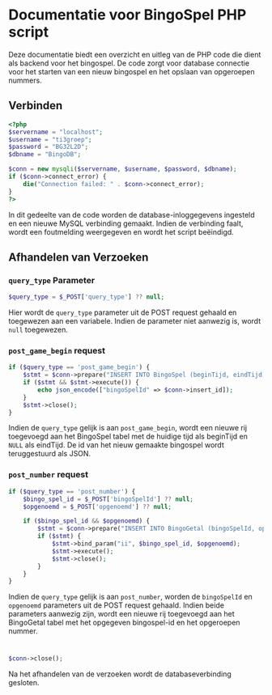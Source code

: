 # Documentatie voor BingoSpel PHP script

Deze documentatie biedt een overzicht en uitleg van de PHP code die dient als backend voor het bingospel. De code zorgt voor database connectie voor het starten van een nieuw bingospel en het opslaan van opgeroepen nummers.

## Verbinden

```php
<?php
$servername = "localhost";
$username = "ti3groep";
$password = "BG32L2D";
$dbname = "BingoDB";

$conn = new mysqli($servername, $username, $password, $dbname);
if ($conn->connect_error) {
    die("Connection failed: " . $conn->connect_error);
}
?>
```

In dit gedeelte van de code worden de database-inloggegevens ingesteld en een nieuwe MySQL verbinding gemaakt. Indien de verbinding faalt, wordt een foutmelding weergegeven en wordt het script beëindigd.

## Afhandelen van Verzoeken

### `query_type` Parameter

```php
$query_type = $_POST['query_type'] ?? null;
```

Hier wordt de `query_type` parameter uit de POST request gehaald en toegewezen aan een variabele. Indien de parameter niet aanwezig is, wordt `null` toegewezen.

### `post_game_begin` request

```php
if ($query_type == 'post_game_begin') {
    $stmt = $conn->prepare("INSERT INTO BingoSpel (beginTijd, eindTijd) VALUES (CURRENT_TIMESTAMP(), NULL)");
    if ($stmt && $stmt->execute()) {
        echo json_encode(["bingoSpelId" => $conn->insert_id]);
    }
    $stmt->close();
}
```

Indien de `query_type` gelijk is aan `post_game_begin`, wordt een nieuwe rij toegevoegd aan het BingoSpel tabel met de huidige tijd als beginTijd en `NULL` als eindTijd. De id van het nieuw gemaakte bingospel wordt teruggestuurd als JSON.

### `post_number` request

```php
if ($query_type == 'post_number') {
    $bingo_spel_id = $_POST['bingoSpelId'] ?? null;
    $opgenoemd = $_POST['opgenoemd'] ?? null;

    if ($bingo_spel_id && $opgenoemd) {
        $stmt = $conn->prepare("INSERT INTO BingoGetal (bingoSpelId, opgenoemd) VALUES (?, ?)");
        if ($stmt) {
            $stmt->bind_param("ii", $bingo_spel_id, $opgenoemd);
            $stmt->execute();
            $stmt->close();
        }
    }
}
```

Indien de `query_type` gelijk is aan `post_number`, worden de `bingoSpelId` en `opgenoemd` parameters uit de POST request gehaald. Indien beide parameters aanwezig zijn, wordt een nieuwe rij toegevoegd aan het BingoGetal tabel met het opgegeven bingospel-id en het opgeroepen nummer.

#

```php
$conn->close();
```
Na het afhandelen van de verzoeken wordt de databaseverbinding gesloten.